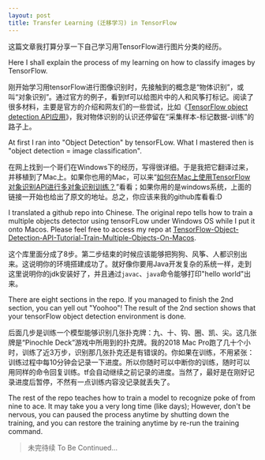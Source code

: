 ```yaml
---
layout: post
title: Transfer Learning (迁移学习) in TensorFlow
---
```


这篇文章我打算分享一下自己学习用TensorFlow进行图片分类的经历。

Here I shall explain the process of my learning on how to classify images by TensorFlow.

刚开始学习用tensorFlow进行图像识别时，先接触到的概念是“物体识别”，或叫“对象识别”。通过官方的例子，看到tf可以给图片中的人和风筝打标记。阅读了很多材料，主要是官方的介绍和网友们的一些尝试，比如《[TensorFlow object detection API应用](https://www.cnblogs.com/zongfa/p/9663649.html)》，我对物体识别的认识还停留在“采集样本-标记数据-训练”的路子上。

At first I ran into "Object Detection" by tensorFLow. What I mastered then is "object detection = image classification".

在网上找到一个哥们在Windows下的经历，写得很详细。于是我把它翻译过来，并移植到了Mac上。如果你也用的Mac，可以来“[如何在Mac上使用TensorFlow对象识别API进行多对象识别训练？](https://github.com/davelet/TensorFlow-Object-Detection-API-Tutorial-Train-Multiple-Objects-On-Macos)”看看；如果你用的是windows系统，上面的链接一开始也给出了原文的地址。总之，你应该来我的github库看看:D

I translated a github repo into Chinese. The original repo tells how to train a multiple objects detector using tensorFLow under Windows OS while I put it onto Macos. Please feel free to access my repo at [TensorFlow-Object-Detection-API-Tutorial-Train-Multiple-Objects-On-Macos](https://github.com/davelet/TensorFlow-Object-Detection-API-Tutorial-Train-Multiple-Objects-On-Macos).

这个库里面分成了8步。第二步结束的时候应该能够把狗狗、风筝、人都识别出来。这说明你的环境搭建成功了。就好像你要用Java开发复杂的系统一样，走到这里说明你的jdk安装好了，并且通过`javac`、`java`命令能够打印"hello world"出来。

There are eight sections in the repo. If you managed to finish the 2nd section, you can yell out "Yoohoo"! The result of the 2nd section shows that your tensorFlow object detection environment is done.

后面几步是训练一个模型能够识别几张扑克牌：九、十、钩、圈、凯、尖。这几张牌是“Pinochle Deck”游戏中所用到的扑克牌。我的2018 Mac Pro跑了几十个小时，训练了近3万步，识别那几张扑克还是有错误的。你如果在训练，不用紧张：训练过程中每10分钟会记录一下进度。所以你随时可以中断你的训练，随时可以用同样的命令回复训练。tf会自动继续之前记录的进度。当然了，最好是在刚好记录进度后暂停，不然有一点训练内容没记录就丢失了。

The rest of the repo teaches how to train a model to recognize poke of from nine to ace. It may take you a very long time (like days); However, don't be nervous, you can paused the process anytime by shutting down the training, and you can restore the training anytime by re-run the training command.
> 未完待续 To Be Continued...


